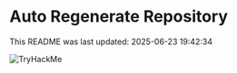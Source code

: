 # Auto Regenerate Repository

This README was last updated: 2025-06-23 19:42:34

 ![TryHackMe](https://tryhackme.com/badge/533634)